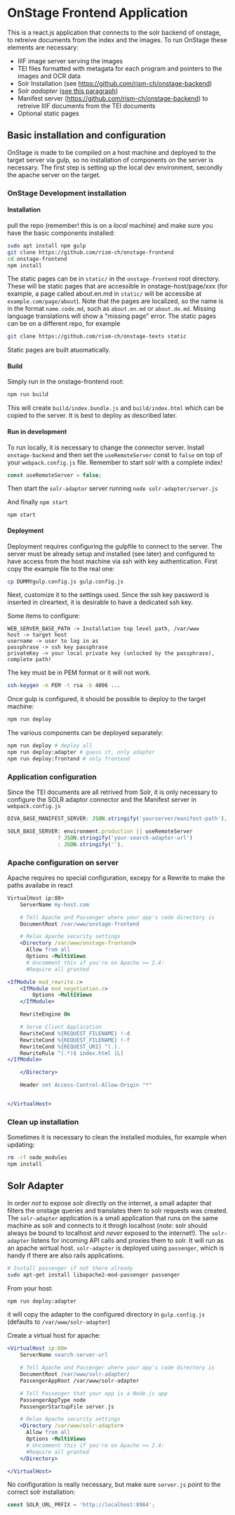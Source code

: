 # OnStage Frontend Application

This is a react.js application that connects to the solr backend of onstage, to retreive documents from the index and the images. To run OnStage these elements are necessary:

* IIIF image server serving the images
* TEI files formatted with metagata for each program and pointers to the images and OCR data
* Solr Installation (see https://github.com/rism-ch/onstage-backend)
* Solr _aadapter_ ([see this paragraph](#solr-adapter))
* Manifest server (https://github.com/rism-ch/onstage-backend) to retreive IIIF documents from the TEI documents
* Optional static pages

## Basic installation and configuration

OnStage is made to be compiled on a host machine and deployed to the target server via gulp, so no installation of components on the server is necessary. The first step is setting up the local dev environment, secondly the apache server on the target.

### OnStage Development installation

#### Installation

pull the repo (remember! this is on a _local_ machine) and make sure you have the basic components installed:

```bash
sudo apt install npm gulp
git clone https://github.com/rism-ch/onstage-frontend
cd onstage-frontend
npm install
```

The static pages can be in `static/` in the `onstage-frontend` root directory. These will be static pages that are accessible in onstage-host/page/xxx (for example, a page called about.en.md in `static/` will be accessibe at `example.com/page/about`). Note that the pages are localized, so the name is in the format `name.code.md`, such as `about.en.md` or `about.de.md`. Missing language translations will show a "missing page" error.
The static pages can be on a different repo, for example

```bash
git clone https://github.com/rism-ch/onstage-texts static
```

Static pages are built atuomatically.

#### Build

Simply run in the onstage-frontend root:

```bash
npm run build
```

This will create `build/index.bundle.js` and `build/index.html` which can be copied to the server. It is best to deploy as described later.

#### Run in development

To run locally, it is necessary to change the connector server. Install `onstage-backend` and then set the `useRemoteServer` const to `false` on top of your `webpack.config.js` file. Remember to start solr with a complete index!

```js
const useRemoteServer = false;
```

Then start the `solr-adaptor` server running ```node solr-adapter/server.js```

And finally ```npm start```

`npm start`

#### Deployment

Deployment requires configuring the gulpfile to connect to the server. The server must be already setup and installed (see later) and configured to have access from the host machine via ssh with key authentication. First copy the example file to the real one:

```bash
cp DUMMYgulp.config.js gulp.config.js
```

Next, customize it to the settings used. Since the ssh key password is inserted in clreartext, it is desirable to have a dedicated ssh key.

Some items to configure:

```
WEB_SERVER_BASE_PATH -> Installation top level path, /var/www
host -> target host
username -> user to log in as
passphrase -> ssh key passphrase
privateKey -> your local private key (unlocked by the passphrase), complete path!
```

The key must be in PEM format or it will not work.

```bash
ssh-keygen -m PEM -t rsa -b 4096 ...
````

Once gulp is configured, it should be possible to deploy to the target machine:

```bash
npm run deploy
```

The various components can be deployed separately:

```bash
npm run deploy # deploy all
npm run deploy:adapter # guess it, only adapter
npm run deploy:frontend # only frontend
```

### Application configuration

Since the TEI documents are all retrived from Solr, it is only necessary to configure the SOLR adaptor connector and the Manifest server in `webpack.config.js`

```js
DIVA_BASE_MANIFEST_SERVER: JSON.stringify('yourserver/manifest-path'),

SOLR_BASE_SERVER: environment.production || useRemoteServer
                ? JSON.stringify('your-search-adapter-url')
                : JSON.stringify(''),
```

### Apache configuration on server

Apache requires no special configuration, excepy for a Rewrite to make the paths availabe in react

```apache
VirtualHost ip:80>
    ServerName my-host.com

    # Tell Apache and Passenger where your app's code directory is
    DocumentRoot /var/www/onstage-frontend

    # Relax Apache security settings
    <Directory /var/www/onstage-frontend>
      Allow from all
      Options -MultiViews
      # Uncomment this if you're on Apache >= 2.4:
      #Require all granted

<IfModule mod_rewrite.c>
    <IfModule mod_negotiation.c>
        Options -MultiViews
    </IfModule>

    RewriteEngine On

    # Serve Client Application
    RewriteCond %{REQUEST_FILENAME} !-d
    RewriteCond %{REQUEST_FILENAME} !-f
    RewriteCond %{REQUEST_URI} ^(.).
    RewriteRule ^(.*)$ index.html [L]
</IfModule>

    </Directory>

    Header set Access-Control-Allow-Origin "*"


</VirtualHost>
```

### Clean up installation
Sometimes it is necessary to clean the installed modules, for example when updating:

```bash
rm -rf node_modules
npm install
```

## Solr Adapter
In order *_not_* to expose solr directly on the internet, a small adapter that filters the onstage queries and translates them to solr requests was created. The `solr-adapter` application is a small application that runs on the same machine as solr and connects to it throgh localhost (*note*: solr should always be bound to localhost and _never_ exposed to the internet!). The `solr-adapter` listens for incoming API calls and proxies them to solr. It will run as an apache wirtual host.
`solr-adapter` is deployed using `passenger`, which is handy if there are also rails applications.

```bash
# Install passenger if not there already
sudo apt-get install libapache2-mod-passenger passenger
```
From your host:

```bash
npm run deploy:adapter
```

it will copy the adapter to the configured directory in `gulp.config.js` (defaults to `/var/www/solr-adapter`)


Create a virtual host for apache:

```apache
<VirtualHost ip:80>
    ServerName search-server-url

    # Tell Apache and Passenger where your app's code directory is
    DocumentRoot /var/www/solr-adapter/
    PassengerAppRoot /var/www/solr-adapter

    # Tell Passenger that your app is a Node.js app
    PassengerAppType node
    PassengerStartupFile server.js

    # Relax Apache security settings
    <Directory /var/www/solr-adapter>
      Allow from all
      Options -MultiViews
      # Uncomment this if you're on Apache >= 2.4:
      #Require all granted
    </Directory>

</VirtualHost>
```

No configuration is really necessary, but make sure `server.js` point to the correct solr installation:

```js
const SOLR_URL_PRFIX = 'http://localhost:8984';
```



